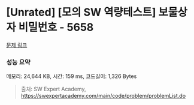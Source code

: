# [Unrated] [모의 SW 역량테스트] 보물상자 비밀번호 - 5658 

[문제 링크](https://swexpertacademy.com/main/code/problem/problemDetail.do?contestProbId=AWXRUN9KfZ8DFAUo) 

### 성능 요약

메모리: 24,644 KB, 시간: 159 ms, 코드길이: 1,326 Bytes



> 출처: SW Expert Academy, https://swexpertacademy.com/main/code/problem/problemList.do